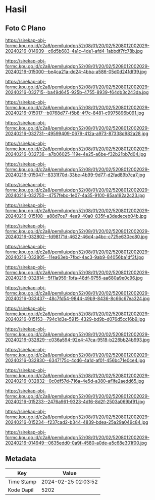 # Hasil

## Foto C Plano

https://sirekap-obj-formc.kpu.go.id/c2a8/pemilu/pdpr/52/08/01/20/02/5208012002029-20240216-014939--c6d5b683-4a1c-4de1-afd4-1abbdf7fc78b.jpg

https://sirekap-obj-formc.kpu.go.id/c2a8/pemilu/pdpr/52/08/01/20/02/5208012002029-20240216-015000--be4ca21a-dd24-4bba-a586-05d0d241df39.jpg

https://sirekap-obj-formc.kpu.go.id/c2a8/pemilu/pdpr/52/08/01/20/02/5208012002029-20240216-032715--ba49d645-925b-4755-8939-f64db3c243da.jpg

https://sirekap-obj-formc.kpu.go.id/c2a8/pemilu/pdpr/52/08/01/20/02/5208012002029-20240216-015017--b0768d77-f5b8-4f7c-8481-c9975896b091.jpg

https://sirekap-obj-formc.kpu.go.id/c2a8/pemilu/pdpr/52/08/01/20/02/5208012002029-20240216-032731--49599409-0679-412a-a973-87338d982a28.jpg

https://sirekap-obj-formc.kpu.go.id/c2a8/pemilu/pdpr/52/08/01/20/02/5208012002029-20240216-032736--a7b06025-119e-4e25-a6be-f32b21bb7d04.jpg

https://sirekap-obj-formc.kpu.go.id/c2a8/pemilu/pdpr/52/08/01/20/02/5208012002029-20240216-015047--8331f70d-33be-4b99-9d77-d2fad89b7ca7.jpg

https://sirekap-obj-formc.kpu.go.id/c2a8/pemilu/pdpr/52/08/01/20/02/5208012002029-20240216-032750--4757febc-1e07-4a35-9100-85aa192a2c23.jpg

https://sirekap-obj-formc.kpu.go.id/c2a8/pemilu/pdpr/52/08/01/20/02/5208012002029-20240216-015108--a88d7ce7-4ea9-40a0-835f-a3dedeceb04b.jpg

https://sirekap-obj-formc.kpu.go.id/c2a8/pemilu/pdpr/52/08/01/20/02/5208012002029-20240216-032802--fd98171d-4622-46d4-a4bc-c725e630ec80.jpg

https://sirekap-obj-formc.kpu.go.id/c2a8/pemilu/pdpr/52/08/01/20/02/5208012002029-20240216-032805--11ea63eb-7fbd-4ac3-9ab9-84056ba1df3f.jpg

https://sirekap-obj-formc.kpu.go.id/c2a8/pemilu/pdpr/52/08/01/20/02/5208012002029-20240216-032814--5f11a959-1bfa-48df-9755-aa680a9e0c96.jpg

https://sirekap-obj-formc.kpu.go.id/c2a8/pemilu/pdpr/52/08/01/20/02/5208012002029-20240216-033437--48c7fd54-9844-49b9-8436-8c66c67ea324.jpg

https://sirekap-obj-formc.kpu.go.id/c2a8/pemilu/pdpr/52/08/01/20/02/5208012002029-20240216-015153--794c1d3e-5915-4329-bd9b-d076d5cc16b9.jpg

https://sirekap-obj-formc.kpu.go.id/c2a8/pemilu/pdpr/52/08/01/20/02/5208012002029-20240216-032829--c036a594-92e4-47ca-9518-b226bb24b993.jpg

https://sirekap-obj-formc.kpu.go.id/c2a8/pemilu/pdpr/52/08/01/20/02/5208012002029-20240216-032830--6347175c-4cd6-4a1d-af01-456bc71e0ce4.jpg

https://sirekap-obj-formc.kpu.go.id/c2a8/pemilu/pdpr/52/08/01/20/02/5208012002029-20240216-032832--0c0df57d-716a-4e5d-a380-af1fe2aedd65.jpg

https://sirekap-obj-formc.kpu.go.id/c2a8/pemilu/pdpr/52/08/01/20/02/5208012002029-20240216-015233--2476a961-9323-4d16-8d2f-2503a069bf91.jpg

https://sirekap-obj-formc.kpu.go.id/c2a8/pemilu/pdpr/52/08/01/20/02/5208012002029-20240216-015234--f237cad2-b344-4839-bdea-25a29a049c84.jpg

https://sirekap-obj-formc.kpu.go.id/c2a8/pemilu/pdpr/52/08/01/20/02/5208012002029-20240216-014949--0635edd0-0a9f-4580-a0de-a5c68e301f00.jpg


## Metadata

| Key        | Value               |
| ---------- | ------------------- |
| Time Stamp | 2024-02-25 02:03:52 |
| Kode Dapil | 5202                |



